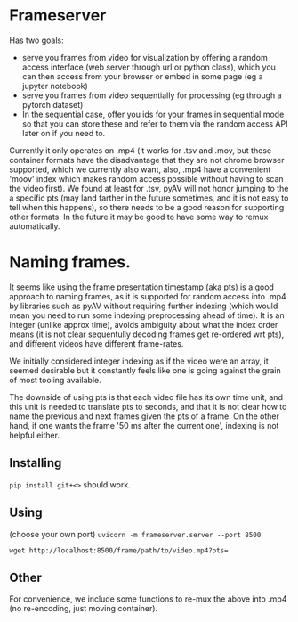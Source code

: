 
# Frameserver
Has two goals: 
* serve you frames from video for visualization by offering a random access interface (web server through url or python class), which you can then access from your browser or embed in some page (eg a jupyter notebook)
* serve you frames from video sequentially for processing (eg through a pytorch dataset)
* In the sequential case, offer you ids for your frames in sequential mode so that you can store these and refer to them via the random access API later on if you need to.

Currently it only operates on .mp4 (it works for .tsv and .mov, but these container formats have the disadvantage that they are not chrome browser supported, which we currently also want, also, .mp4 have a convenient 'moov' index which makes random access possible without having to scan the video first). We found at least for .tsv, pyAV will not honor jumping to the a specific pts (may land farther in the future sometimes, and it is not easy to tell when this happens), so there needs to be a good reason for supporting other formats. In the future it may be good to have some way to remux automatically.


# Naming frames.
It seems like using the frame presentation timestamp (aka pts) is a good approach to naming frames, as it is supported for random access into .mp4 by libraries such as pyAV without requiring further indexing (which would mean you need to run some indexing preprocessing ahead of time).  It is an integer (unlike approx time), avoids ambiguity about what the index order means (it is not clear sequentully decoding frames get re-ordered wrt pts), and different videos have different frame-rates. 

We initially considered integer indexing as if the video were an array, it seemed desirable but it constantly feels like one is going against the grain of most tooling available.

The downside of using pts is that each video file has its own time unit, and this unit is needed to translate pts to seconds, and that it is not clear how to name the previous and next frames given the pts of a frame.  On the other hand, if one wants the frame '50 ms after the current one', indexing is not helpful either. 

## Installing
`pip install git+<>` should work.

## Using
(choose your own port)
`uvicorn -m frameserver.server --port 8500`

`wget http://localhost:8500/frame/path/to/video.mp4?pts=`
  
## Other
For convenience, we include some functions to re-mux the above into .mp4 (no re-encoding, just moving container). 
